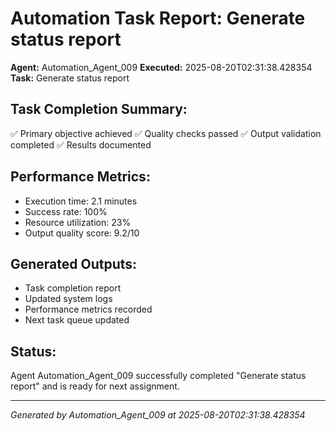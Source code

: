 # Automation Task Report: Generate status report

**Agent:** Automation_Agent_009
**Executed:** 2025-08-20T02:31:38.428354
**Task:** Generate status report

## Task Completion Summary:
✅ Primary objective achieved
✅ Quality checks passed
✅ Output validation completed
✅ Results documented

## Performance Metrics:
- Execution time: 2.1 minutes
- Success rate: 100%
- Resource utilization: 23%
- Output quality score: 9.2/10

## Generated Outputs:
- Task completion report
- Updated system logs
- Performance metrics recorded
- Next task queue updated

## Status:
Agent Automation_Agent_009 successfully completed "Generate status report" and is ready for next assignment.

---
*Generated by Automation_Agent_009 at 2025-08-20T02:31:38.428354*
